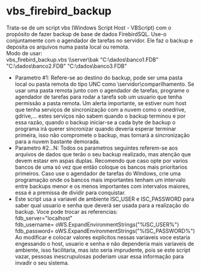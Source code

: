 # vbs_firebird_backup

Trata-se de um script vbs (Windows Script Host - VBScript) com o propósito de fazer backup de base de dados FirebirdSQL.
Use-o conjuntamente com o agendador de tarefas no servidor.
Ele faz o backup e deposita os arquivos numa pasta local ou remota.
<br>
Modo de usar:<br>
   vbs_firebird_backup.vbs \\\\server\bak "C:\dados\banco1.FDB" "C:\dados\banco2.FDB" "C:\dados\banco3.FDB"<br>
* Parametro #1: Refere-se ao destino do backup, pode ser uma pasta local ou pasta remota do tipo UNC como \\servidor\comparilhamento. Se usar uma pasta remota junto com o agendador de tarefas, programe o agendador de tarefas para rodar a tarefa sob um usuario que tenha permissão a pasta remota. Um alerta importante, se estiver num host que tenha serviços de sincronização com a nuvem como o onedrive, gdrive,... estes serviços não sabem quando o backup terminou e por essa razão, quando o backup iniciar-se a cada byte de backup o programa irá querer sincronizar quando deveria esperar terminar primeira, isso não compromete o backup, mas tornará a sincronização para a nuvem bastante demorada.<br>
* Parametro #2...N: Todos os parametros seguintes referem-se aos arquivos de dados que terão o seu backup realizado, mas atenção que devem estasr em aspas duplas. Recomendo que caso opte por varios bancos de uma só vez que então coloque os bancos mais prioritarios primeiros. Caso use o agendador de tarefas do Windows, crie uma programação onde os bancos mais importantes tenham um intervalo entre backups menor e os menos importantes com intervalos maiores, essa é a premissa de dividir para 	conquistar.<br>
* Este script usa a variavel de ambiente ISC_USER e ISC_PASSWORD para saber qual usuario e senha que deverá ser usada para a realização do backup. Voce pode trocar as referencias:<br>
   fdb_server="localhost"<br>
   fdb_username= oWS.ExpandEnvironmentStrings("%ISC_USER%")<br>
   fdb_password= oWS.ExpandEnvironmentStrings("%ISC_PASSWORD%")    <br>
Ao modificar e colocar valores explicitos nessas variaveis voce estaria engessando o host, usuario e senha e não dependeria mais variaveis de ambiente, isso facilitaria, mas isto seria imprudente, pois se este script vazar, pessoas inescrupulosas poderiam usar essa informação para invadir o seu sistema.<br>

